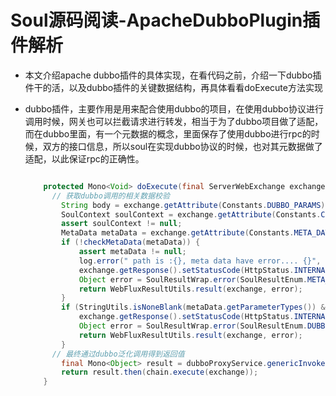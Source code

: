 # Soul源码阅读-ApacheDubboPlugin插件解析

- 本文介绍apache dubbo插件的具体实现，在看代码之前，介绍一下dubbo插件干的活，以及dubbo插件的关键数据结构，再具体看看doExecute方法实现

- dubbo插件，主要作用是用来配合使用dubbo的项目，在使用dubbo协议进行调用时候，网关也可以拦截请求进行转发，相当于为了dubbo项目做了适配，而在dubbo里面，有一个元数据的概念，里面保存了使用dubbo进行rpc的时候，双方的接口信息，所以soul在实现dubbo协议的时候，也对其元数据做了适配，以此保证rpc的正确性。

  ```java
  
      protected Mono<Void> doExecute(final ServerWebExchange exchange, final SoulPluginChain chain, final SelectorData selector, final RuleData rule) {
        // 获取dubbo调用的相关数据校验
          String body = exchange.getAttribute(Constants.DUBBO_PARAMS);
          SoulContext soulContext = exchange.getAttribute(Constants.CONTEXT);
          assert soulContext != null;
          MetaData metaData = exchange.getAttribute(Constants.META_DATA);
          if (!checkMetaData(metaData)) {
              assert metaData != null;
              log.error(" path is :{}, meta data have error.... {}", soulContext.getPath(), metaData.toString());
              exchange.getResponse().setStatusCode(HttpStatus.INTERNAL_SERVER_ERROR);
              Object error = SoulResultWrap.error(SoulResultEnum.META_DATA_ERROR.getCode(), SoulResultEnum.META_DATA_ERROR.getMsg(), null);
              return WebFluxResultUtils.result(exchange, error);
          }
          if (StringUtils.isNoneBlank(metaData.getParameterTypes()) && StringUtils.isBlank(body)) {
              exchange.getResponse().setStatusCode(HttpStatus.INTERNAL_SERVER_ERROR);
              Object error = SoulResultWrap.error(SoulResultEnum.DUBBO_HAVE_BODY_PARAM.getCode(), SoulResultEnum.DUBBO_HAVE_BODY_PARAM.getMsg(), null);
              return WebFluxResultUtils.result(exchange, error);
          }
        // 最终通过dubbo泛化调用得到返回值
          final Mono<Object> result = dubboProxyService.genericInvoker(body, metaData, exchange);
          return result.then(chain.execute(exchange));
      }
  ```

  